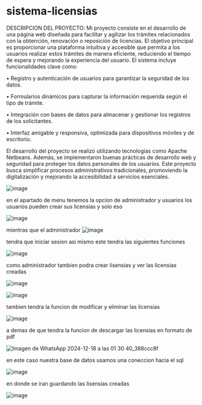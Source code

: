# sistema-licensias
DESCRIPCION DEL PROYECTO: 
Mi proyecto consiste en el desarrollo de una página web diseñada para facilitar y agilizar 
los trámites relacionados con la obtención, renovación o reposición de licencias. El 
objetivo principal es proporcionar una plataforma intuitiva y accesible que permita a los 
usuarios realizar estos trámites de manera eficiente, reduciendo el tiempo de espera y 
mejorando la experiencia del usuario. 
El sistema incluye funcionalidades clave como: 

• Registro y autenticación de usuarios para garantizar la seguridad de los datos. 

• Formularios dinámicos para capturar la información requerida según el tipo de 
trámite. 

• Integración con bases de datos para almacenar y gestionar los registros de los 
solicitantes. 

• Interfaz amigable y responsiva, optimizada para dispositivos móviles y de 
escritorio. 

El desarrollo del proyecto se realizó utilizando tecnologías como Apache Netbeans. 
Además, se implementaron buenas prácticas de desarrollo web y seguridad para proteger 
los datos personales de los usuarios. 
Este proyecto busca simplificar procesos administrativos tradicionales, promoviendo la 
digitalización y mejorando la accesibilidad a servicios esenciales.

![image](https://github.com/user-attachments/assets/d606da65-5ac3-41c7-a3d8-e970dcd860d2)

en el apartado de menu tenemos la opcion de administrador y usuarios los usuarios pueden crear sus licensias y solo eso 

![image](https://github.com/user-attachments/assets/4226f48b-6472-41e2-bdce-92558a83bc02)

mientras que el administrador 
![image](https://github.com/user-attachments/assets/71326e11-d78e-49da-bf46-8aa6c40e18e4)

tendra que iniciar sesion asi mismo este tendra las siguientes funciones 

![image](https://github.com/user-attachments/assets/ef74f663-3f9c-4369-a82a-1eb232e9d655)

como administrador tambien podra crear lisensias y ver las licensias creadas 

![image](https://github.com/user-attachments/assets/7b9703d5-aace-4b3a-88d0-9298a309af52)

![image](https://github.com/user-attachments/assets/86d8a4aa-4fd8-41aa-b93b-24de7eaff330)

tambien tendra la funcion de modificar y eliminar las licensias 

![image](https://github.com/user-attachments/assets/9ae78c8d-eb2c-4e8b-b012-84a027076c52)



a demas de que tendra la funcion de descargar las licensias en formato de pdf 

![Imagen de WhatsApp 2024-12-18 a las 01 30 40_388ccc8f](https://github.com/user-attachments/assets/ae436fdc-cfbd-4e04-83ca-3903ba4a42b6)

en este caso nuestra base de datos usamos una coneccion hacia el sql 

![image](https://github.com/user-attachments/assets/cbf26124-d7e2-4101-bdbd-b8921a3fa5a5)

en donde se iran guardando las lisensias creadas 

![image](https://github.com/user-attachments/assets/975eb226-706b-41ed-92fe-142784e8c51c)


